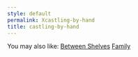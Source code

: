 ```yaml
---
style: default
permalink: Xcastling-by-hand
title: castling-by-hand
---
```

You may also like:
[Between Shelves](http://scp-wiki.net/between-shelves)
[Family](http://scp-wiki.net/family)